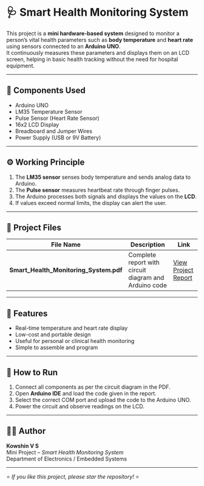 # 🩺 Smart Health Monitoring System

This project is a **mini hardware-based system** designed to monitor a person’s vital health parameters such as **body temperature** and **heart rate** using sensors connected to an **Arduino UNO**.  
It continuously measures these parameters and displays them on an LCD screen, helping in basic health tracking without the need for hospital equipment.

---

## 🔧 Components Used
- Arduino UNO  
- LM35 Temperature Sensor  
- Pulse Sensor (Heart Rate Sensor)  
- 16x2 LCD Display  
- Breadboard and Jumper Wires  
- Power Supply (USB or 9V Battery)

---

## ⚙️ Working Principle
1. The **LM35 sensor** senses body temperature and sends analog data to Arduino.  
2. The **Pulse sensor** measures heartbeat rate through finger pulses.  
3. The Arduino processes both signals and displays the values on the **LCD**.  
4. If values exceed normal limits, the display can alert the user.  

---

## 📁 Project Files
| File Name | Description | Link |
|------------|--------------|------|
| **Smart_Health_Monitoring_System.pdf** | Complete report with circuit diagram and Arduino code |[View Project Report](./Kowshin_project_on_Smart_Health_Monitoring_System.docx) |

---

## 🧠 Features
- Real-time temperature and heart rate display  
- Low-cost and portable design  
- Useful for personal or clinical health monitoring  
- Simple to assemble and program  

---

## 🚀 How to Run
1. Connect all components as per the circuit diagram in the PDF.  
2. Open **Arduino IDE** and load the code given in the report.  
3. Select the correct COM port and upload the code to the Arduino UNO.  
4. Power the circuit and observe readings on the LCD.  

---

## 👨‍💻 Author
**Kowshin V S**  
Mini Project – *Smart Health Monitoring System*  
Department of Electronics / Embedded Systems  

---

⭐ *If you like this project, please star the repository!* ⭐
